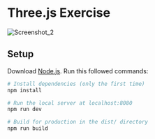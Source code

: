 # Three.js Exercise
![Screenshot_2](https://user-images.githubusercontent.com/79190958/231403166-f677a3a3-102f-4231-ae6e-bdab53aa2503.jpg)

## Setup
Download [Node.js](https://nodejs.org/en/download/).
Run this followed commands:

``` bash
# Install dependencies (only the first time)
npm install

# Run the local server at localhost:8080
npm run dev

# Build for production in the dist/ directory
npm run build
```
